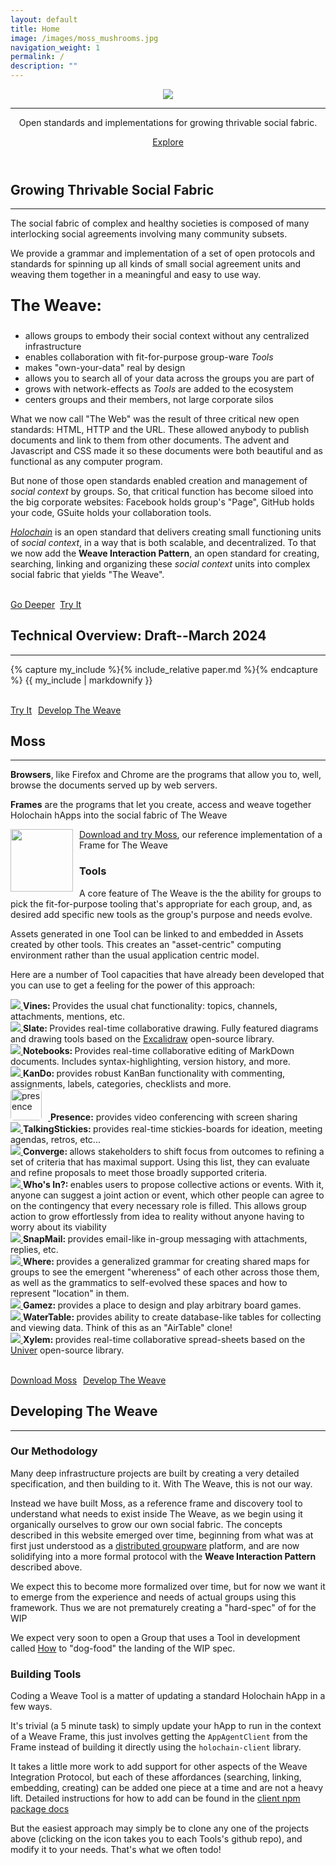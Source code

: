 ```yaml
---
layout: default
title: Home
image: /images/moss_mushrooms.jpg
navigation_weight: 1
permalink: /
description: ""
---
```

<header>
  <div class="header-content">
    <div class="header-content-inner">
      <img src="/images/the-weave-logo-vertical.png" />
      <hr style="margin-bottom: 1em;"/>
      <p class="header2-text">Open standards and implementations for growing thrivable social fabric.</p>
      <p><a href="#about" class="btn btn-primary btn-xl page-scroll">Explore</a></p>
    </div>
  </div>
</header>
<section class="bg-primary" id="about">
  <div class="container">
    <div class="row text-center">
      <h2 class="section-heading">Growing Thrivable Social Fabric</h2>
      <hr class="light">
    </div>
    <div class="row text-left">
      <div class="col-lg-6 col-md-6">
        <p>The social fabric of complex and healthy societies is composed of many interlocking social agreements involving many community subsets.</p>
        <p> We provide a grammar and implementation of a set of open protocols and standards for spinning up all kinds of small social agreement units and weaving them together in a meaningful and easy to use way.</p>
        <p style="font-weight:bold; font-size:180%;">The Weave:</p><ul>
          <li class="text-faded">allows groups to embody their social context without any centralized infrastructure</li>
          <li>enables collaboration with fit-for-purpose group-ware <i>Tools</i></li>
          <li class="text-faded">makes "own-your-data" real by design</li>
          <li>allows you to search all of your data across the groups you are part of</li>
          <li class="text-faded">grows with network-effects as <i>Tools</i> are added to the ecosystem </li>
          <li>centers groups and their members, not large corporate silos</li>
        </ul>
      </div>
      <div class="col-lg-6 col-md-6">
        <div class="about-image"></div>
      </div>
      <div class="col-lg-6 col-md-6">
        <p >What we now call "The Web" was the result of three critical new open standards: HTML, HTTP and the URL.  These allowed anybody to publish documents and link to them from other documents.  The advent and Javascript and CSS made it so these documents were both beautiful and as functional as any computer program.  </p>
        <p> But none of those open standards enabled creation and management of <i>social context</i> by groups.  So, that critical function has become siloed into the big corporate websites:  Facebook holds group's "Page", GitHub holds your code, GSuite holds your collaboration tools.</p>
        <p ><a class="linkable" href="https://holochain.org"><i>Holochain</i></a> is an open standard that delivers creating small functioning units of <i>social context</i>, in a way that is both scalable, and decentralized.  To that we now add the <strong>Weave Interaction Pattern</strong>, an open standard for creating, searching, linking and organizing these <i>social context</i> units into complex social fabric that yields "The Weave".</p>
      </div>
      <p class="aligncenter"><br /><a href="#technical" class="btn btn-default btn-xl page-scroll sr-button">Go Deeper</a>
      &nbsp;<a href="#tryit" class="btn btn-default btn-xl page-scroll sr-button">Try It</a></p>
    </div>
  </div>
</section>
<section class="bg-dark" id="technical">
  <div class="container">
    <div class="row text-center">
      <h2 class="section-heading">Technical Overview: Draft--March 2024</h2>
      <hr class="light">
    </div>
    <div class="row text-left">
      <div class="col-lg-12 col-md-12">
      {% capture my_include %}{% include_relative paper.md %}{% endcapture %}
      {{ my_include | markdownify }}
      </div>
      <p class="aligncenter"><br /><a href="#tryit" class="btn btn-default btn-xl page-scroll sr-button">Try It</a><a style="margin-left:10px;" href="#developers" class="btn btn-default btn-xl sr-button page-scroll">Develop The Weave</a></p>
    </div>
  </div>
</section>

<section class="bg-primary" id="tryit">
  <div class="container">
    <div class="row text-center">
      <h2 class="section-heading">Moss</h2>
      <hr class="light">
    </div>
    <div class="row text-left">
      <div class="col-lg-8 col-md-8">
        <p><strong>Browsers</strong>, like Firefox and Chrome are the programs that allow you to, well, browse the documents served up by web servers.
        </p>
        <p><strong>Frames</strong> are the programs that let you create, access and weave together Holochain hApps into the social fabric of The Weave</p>
      </div>
      <div class="col-lg-4 col-md-4">
        <p><img style="width:100px;float:left;margin-right:10px;" src="/images/moss_icon.png"/> <a class="linkable" href="https://github.com/lightningrodlabs/we/releases/tag/we-alpha-v0.11.6" >Download and try Moss</a>, our reference implementation of a Frame for The Weave</p>
      </div>
      <div class="col-lg-12 col-md-12">
        <p class="screenshot-image aligncenter"></p>
      </div>
      <h3 class="aligncenter">Tools</h3>
      <div class="col-lg-6 col-md-6">
        <p> A core feature of The Weave is the the ability for groups to pick the fit-for-purpose tooling that's appropriate for each group, and, as desired add specific new tools as the group's purpose and needs evolve.</p>
        <p>Assets generated in one Tool can be linked to and embedded in Assets created by other tools.  This creates an
        "asset-centric" computing environment rather than the usual application centric model.</p>
        <p>Here are a number of Tool capacities that have already been developed that you can use to get a feeling for the power of this approach:</p>
        <div class="capacities">
          <div> <a href="https://github.com/lightningrodlabs/vines"><img class="capacity-logo" src="https://lightningrodlabs.org/projects/vines.svg"> </a><span><strong>Vines: </strong> Provides the usual chat functionality: topics, channels, attachments, mentions, etc.</span></div>
          <div> <a href="https://github.com/lightningrodlabs/slate"><img class="capacity-logo" src="https://lightningrodlabs.org/projects/slate_icon.svg"> </a><span> <strong>Slate: </strong> Provides real-time collaborative drawing. Fully featured diagrams and drawing tools based on the <a class="linkable" href="https://excalidraw.com/">Excalidraw</a> open-source library.</span> </div>
          <div> <a href="https://github.com/lightningrodlabs/notebooks"><img class="capacity-logo" src="https://lightningrodlabs.org/projects/notebooks_logo.svg"> </a><span> <strong>Notebooks: </strong> Provides real-time collaborative editing of MarkDown documents. Includes syntax-highlighting, version history, and more.</span> </div>
          <div> <a href="https://github.com/holochain-apps/kando"><img class="capacity-logo" src="/images/kando_icon.png">
            </a><span> <strong>KanDo: </strong> provides robust KanBan functionality with commenting, assignments, labels, categories, checklists and more. </span> </div>
          <div>
            <a href="https://github.com/matthme/unzoom"><img class="capacity-logo" style="height: 50px; width: 50px; border-radius: 5px; margin-right: 10px;" src="/images/presence_icon.png" alt="presence">
          </a><span><strong>Presence:</strong> provides video conferencing with screen sharing </span> </div>
        </div>
      </div>
      <div class="col-lg-6 col-md-6">
        <div class="capacities">
          <div> <a href="https://github.com/holochain-apps/talking-stickies"><img class="capacity-logo" src="/images/talking-stickies_icon.png"> </a><span><strong>TalkingStickies: </strong> provides real-time stickies-boards for ideation, meeting agendas, retros, etc...</span> </div>
          <div> <a href="https://github.com/lightningrodlabs/converge"><img class="capacity-logo" src="https://lightningrodlabs.org/projects/converge.png"> </a><span><strong>Converge: </strong> allows stakeholders to shift focus from outcomes to refining a set of criteria that has maximal support. Using this list, they can evaluate and refine proposals to meet those broadly supported criteria.</span></div>
          <div> <a href="https://github.com/lightningrodlabs/whos-in"><img class="capacity-logo" src="https://lightningrodlabs.org/projects/whosin.png"> </a><span> <strong>Who's In?: </strong> enables users to propose collective actions or events. With it, anyone can suggest a joint action or event, which other people can agree to on the contingency that every necessary role is filled. This allows group action to grow effortlessly from idea to reality without anyone having to worry about its viability</span> </div>
          <div> <a href="https://github.com/glassbeadsoftware/"><img class="capacity-logo" src="https://lightningrodlabs.org/projects/snapmail_logo.jpg">
            </a><span> <strong>SnapMail: </strong> provides email-like in-group messaging with attachments, replies, etc.</span> </div>
          <div> <a href="https://github.com/lightningrodlabs/where"><img class="capacity-logo" src="https://lightningrodlabs.org/projects/where_logo.png">
            </a><span> <strong>Where: </strong> provides a generalized grammar for creating shared maps for groups to see the emergent "whereness" of each other across those them, as well as the grammatics to self-evolved these spaces and how to represent "location" in them.
            </span> </div>
          <div> <a href="https://github.com/holochain-apps/gamez"><img class="capacity-logo" src="/images/gamez_icon.svg">
            </a><span> <strong>Gamez: </strong> provides a place to design and play arbitrary board games.</span> </div>
          <div> <a href="https://github.com/lightningrodlabs/tables"><img class="capacity-logo" src="/images/tables_icon.svg">
            </a><span> <strong>WaterTable: </strong> provides ability to create database-like tables for collecting and viewing data.  Think of this as an "AirTable" clone!</span> </div>
          <div> <a href="https://github.com/lightningrodlabs/calcy"><img class="capacity-logo" src="/images/xylem_icon.svg">
            </a><span> <strong>Xylem: </strong> provides real-time collaborative spread-sheets based on the <a class="linkable" href="https://github.com/dream-num/univer">Univer</a> open-source library.</span> </div>
        </div>
      </div>
      <p class="aligncenter"><br /><a href="https://github.com/lightningrodlabs/we/releases/tag/we-alpha-v0.11.6" class="btn btn-default btn-xl sr-button">Download Moss</a><a style="margin-left:10px;" href="#developers" class="btn btn-default btn-xl sr-button page-scroll">Develop The Weave</a></p>
    </div>
  </div>
</section>

<section class="bg-dark" id="developers">
  <div class="container">
    <div class="row text-center">
      <h2 class="section-heading">Developing The Weave</h2>
      <hr class="light">
    </div>
    <div class="row text-left">
      <div class="col-lg-6 col-md-6">
        <h3 class="aligncenter">Our Methodology</h3>
        <p>Many deep infrastructure projects are built by creating a very detailed specification, and then building to it.  With The Weave, this is not our way.</p>
        <p>Instead we have built Moss, as a reference frame and discovery tool to understand what needs to exist inside The Weave, as we begin using it organically ourselves to grow our own social fabric.  The concepts described in this website emerged over time, beginning from what was at first just understood as a <a href="https://eric.harris-braun.com/blog/2022/07/26/id-390">distributed groupware</a> platform, and are now solidifying into a more formal protocol with the <strong>Weave Interaction Pattern</strong> described above.</p>
        <p>We expect this to become more formalized over time, but for now we want it to emerge from the
        experience and needs of actual groups using this framework.  Thus we are not prematurely creating a "hard-spec" of for the WIP</p>
        <p>We expect very soon to open a Group that uses a Tool in development called <a href="https://github.com/holochain/how">How</a> to "dog-food" the landing of the WIP spec.</p>
      </div>
      <div class="col-lg-6 col-md-6">
        <h3 class="aligncenter">Building Tools</h3>
        <p>Coding a Weave Tool is a matter of updating a standard Holochain hApp in a few ways.</p>
        <p>It's trivial (a 5 minute task) to simply update your hApp to run in the context of a Weave Frame,
           this just involves getting the <code>AppAgentClient</code> from the Frame instead of building it directly
           using the <code>holochain-client</code> library. </p>
        <p>It takes a little more work to add support for other aspects of the Weave Integration Protocol, but each of these affordances (searching, linking, embedding, creating) can be added one piece at a time and are not a heavy lift. Detailed instructions for how to add  can be found in the <a class="linkable" href="https://www.npmjs.com/package/@lightningrodlabs/we-applet">client npm package docs</a></p>
        <p>But the easiest approach may simply be to clone any one of the projects above (clicking on the icon takes you to each Tools's github repo), and modify it to your needs.  That's what we often todo!</p>
      </div>
    </div>
  </div>
</section>
